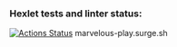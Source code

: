 ### Hexlet tests and linter status:
[![Actions Status](https://github.com/vova-odi/layout-designer-project-lvl1/workflows/hexlet-check/badge.svg)](https://github.com/vova-odi/layout-designer-project-lvl1/actions)
marvelous-play.surge.sh
